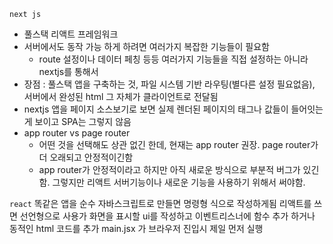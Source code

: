 ``` next js ```
* 풀스택 리액트 프레임워크
* 서버에서도 동작 가능 하게 하려면 여러가지 복잡한 기능들이 필요함 
  * route 설정이나 데이터 페칭 등등 여러가지 기능들을 직접 설정하는 아니라 nextjs를 통해서
* 장점 : 풀스택 앱을 구축하는 것, 파일 시스템 기반 라우팅(별다른 설정 필요없음), 서버에서 완성된 html 그 자체가 클라이언트로 전달됨
* nextjs 앱을 페이지 소스보기로 보면 실제 렌더된 페이지의 태그나 값들이 들어잇는게 보이고 SPA는 그렇지 않음
* app router vs page router
  * 어떤 것을 선택해도 상관 없긴 한데, 현재는 app router 권장. page router가 더 오래되고 안정적이긴함
  * app router가 안정적이라고 하지만 아직 새로운 방식으로 부분적 버그가 있긴함. 그렇지만 리액트 서버기능이나 새로운 기능을 사용하기 위해서 써야함.

``` react ```
똑같은 앱을 순수 자바스크립트로 만들면 명령형 식으로 작성하게됨
리액트를 쓰면 선언형으로 사용가 화면을 표시할 ui를 작성하고 이벤트리스너에 함수 추가 하거나 동적인 html 코드를 추가
main.jsx 가 브라우저 진입시 제일 먼저 실행